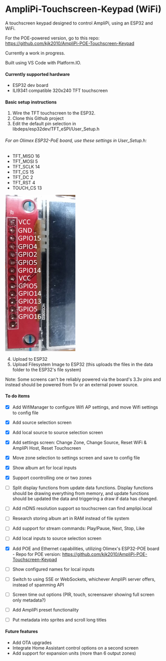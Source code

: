 # AmpliPi-Touchscreen-Keypad (WiFi)
A touchscreen keypad designed to control AmpliPi, using an ESP32 and WiFi.

For the POE-powered version, go to this repo: https://github.com/kjk2010/AmpliPi-POE-Touchscreen-Keypad

Currently a work in progress.

Built using VS Code with Platform.IO.

#### Currently supported hardware
- ESP32 dev board
- ILI9341 compatible 320x240 TFT touchscreen

#### Basic setup instructions
1. Wire the TFT touchscreen to the ESP32.
2. Clone this Github project
3. Edit the default pin selection in libdeps/esp32dev/TFT_eSPI/User_Setup.h

###### For an Olimex ESP32-PoE board, use these settings in User_Setup.h:
- TFT_MISO 16
- TFT_MOSI  5
- TFT_SCLK 14
- TFT_CS   15
- TFT_DC    2
- TFT_RST   4
- TOUCH_CS 13

![alt text](https://github.com/kjk2010/AmpliPi-Touchscreen-Keypad/blob/main/docs/ESP32-to-TFT-pin-assignment.jpg?raw=true)

4. Upload to ESP32
5. Upload Filesystem Image to ESP32 (this uploads the files in the data folder to the ESP32's file system)

Note: Some screens can't be reliably powered via the board's 3.3v pins and instead should be powered from 5v or an external power source.

#### To do items
- [x] Add WifiManager to configure Wifi AP settings, and move Wifi settings to config file
- [x] Add source selection screen
- [x] Add local source to source selection screen
- [x] Add settings screen: Change Zone, Change Source, Reset WiFi & AmpliPi Host, Reset Touchscreen
- [x] Move zone selection to settings screen and save to config file
- [x] Show album art for local inputs
- [x] Support coontrolling one or two zones
- [ ] Split display functions from update data functions. Display functions should be drawing everything from memory, and update functions should be updated the data and triggering a draw if data has changed.
- [ ] Add mDNS resolution support so touchscreen can find amplipi.local
- [ ] Research storing album art in RAM instead of file system
- [ ] Add support for stream commands: Play/Pause, Next, Stop, Like
- [ ] Add local inputs to source selection screen
- [x] Add POE and Ethernet capabilities, utilizing Olimex's ESP32-POE board - Repo for POE version: https://github.com/kjk2010/AmpliPi-POE-Touchscreen-Keypad
- [ ] Show configured names for local inputs
- [ ] Switch to using SSE or WebSockets, whichever AmpliPi server offers, instead of spamming API
- [ ] Screen time out options (PIR, touch, screensaver showing full screen only metadata?)
- [ ] Add AmpliPi preset functionality
- [ ] Put metadata into sprites and scroll long titles


#### Future features
- Add OTA upgrades
- Integrate Home Assistant control options on a second screen
- Add support for expansion units (more than 6 output zones)
